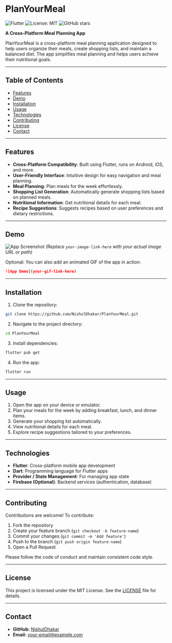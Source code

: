 # PlanYourMeal

![Flutter](https://img.shields.io/badge/Flutter-02569B?style=flat\&logo=flutter\&logoColor=white)
![License: MIT](https://img.shields.io/badge/License-MIT-yellow.svg)
![GitHub stars](https://img.shields.io/github/stars/NishulDhakar/PlanYourMeal?style=social)

**A Cross-Platform Meal Planning App**

PlanYourMeal is a cross-platform meal planning application designed to help users organize their meals, create shopping lists, and maintain a balanced diet. The app simplifies meal planning and helps users achieve their nutritional goals.

---

## Table of Contents

* [Features](#features)
* [Demo](#demo)
* [Installation](#installation)
* [Usage](#usage)
* [Technologies](#technologies)
* [Contributing](#contributing)
* [License](#license)
* [Contact](#contact)

---

## Features

* **Cross-Platform Compatibility**: Built using Flutter, runs on Android, iOS, and more.
* **User-Friendly Interface**: Intuitive design for easy navigation and meal planning.
* **Meal Planning**: Plan meals for the week effortlessly.
* **Shopping List Generation**: Automatically generate shopping lists based on planned meals.
* **Nutritional Information**: Get nutritional details for each meal.
* **Recipe Suggestions**: Suggests recipes based on user preferences and dietary restrictions.

---

## Demo

![App Screenshot](your-image-link-here)
*(Replace `your-image-link-here` with your actual image URL or path)*

Optional: You can also add an animated GIF of the app in action:

```markdown
![App Demo](your-gif-link-here)
```

---

## Installation

1. Clone the repository:

```bash
git clone https://github.com/NishulDhakar/PlanYourMeal.git
```

2. Navigate to the project directory:

```bash
cd PlanYourMeal
```

3. Install dependencies:

```bash
flutter pub get
```

4. Run the app:

```bash
flutter run
```

---

## Usage

1. Open the app on your device or emulator.
2. Plan your meals for the week by adding breakfast, lunch, and dinner items.
3. Generate your shopping list automatically.
4. View nutritional details for each meal.
5. Explore recipe suggestions tailored to your preferences.

---

## Technologies

* **Flutter**: Cross-platform mobile app development
* **Dart**: Programming language for Flutter apps
* **Provider / State Management**: For managing app state
* **Firebase (Optional)**: Backend services (authentication, database)

---

## Contributing

Contributions are welcome! To contribute:

1. Fork the repository
2. Create your feature branch (`git checkout -b feature-name`)
3. Commit your changes (`git commit -m 'Add feature'`)
4. Push to the branch (`git push origin feature-name`)
5. Open a Pull Request

Please follow the code of conduct and maintain consistent code style.

---

## License

This project is licensed under the MIT License. See the [LICENSE](LICENSE) file for details.

---

## Contact

* **GitHub:** [NishulDhakar](https://github.com/NishulDhakar)
* **Email:** [your-email@example.com](mailto:your-email@example.com)

